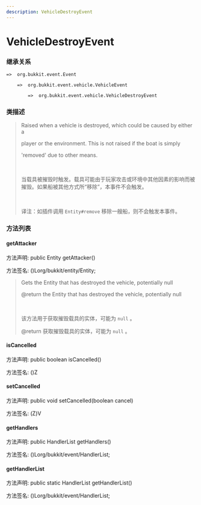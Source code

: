 ```yaml
---
description: VehicleDestroyEvent
---
```


# VehicleDestroyEvent

### 继承关系

    =>  org.bukkit.event.Event

        =>  org.bukkit.event.vehicle.VehicleEvent

            =>  org.bukkit.event.vehicle.VehicleDestroyEvent

### 类描述

> Raised when a vehicle is destroyed, which could be caused by either a
> 
> player or the environment. This is not raised if the boat is simply
> 
> 'removed' due to other means.
> 
> <br>
> 
> 当载具被摧毁时触发。载具可能由于玩家攻击或环境中其他因素的影响而被摧毁。如果船被其他方式所“移除”，本事件不会触发。
> 
> <br>
> 
> 译注：如插件调用 `Entity#remove` 移除一艘船，则不会触发本事件。

### 方法列表

#### getAttacker

方法声明: public Entity getAttacker()

方法签名: ()Lorg/bukkit/entity/Entity;

> Gets the Entity that has destroyed the vehicle, potentially null
> 
> @return the Entity that has destroyed the vehicle, potentially null
> 
> <br>
> 
> 该方法用于获取摧毁载具的实体，可能为 `null` 。
> 
> @return 获取摧毁载具的实体，可能为 `null` 。

#### isCancelled

方法声明: public boolean isCancelled()

方法签名: ()Z

#### setCancelled

方法声明: public void setCancelled(boolean cancel)

方法签名: (Z)V

#### getHandlers

方法声明: public HandlerList getHandlers()

方法签名: ()Lorg/bukkit/event/HandlerList;

#### getHandlerList

方法声明: public static HandlerList getHandlerList()

方法签名: ()Lorg/bukkit/event/HandlerList;